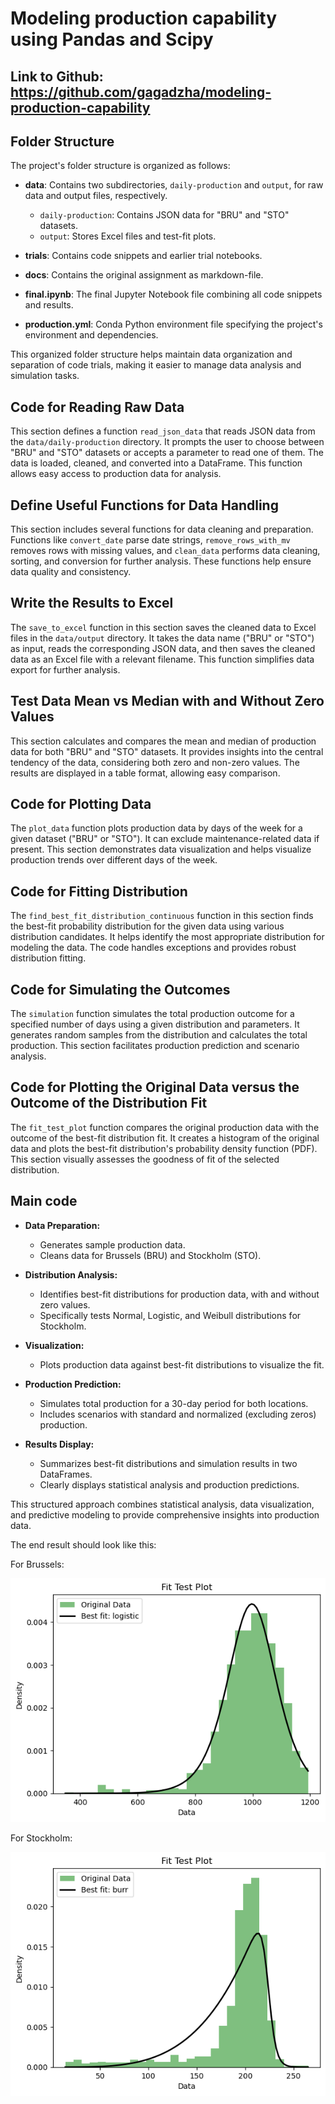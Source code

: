 # Modeling production capability using Pandas and Scipy

## Link to Github: https://github.com/gagadzha/modeling-production-capability

## Folder Structure

The project's folder structure is organized as follows:

- **data**: Contains two subdirectories, `daily-production` and `output`, for raw data and output files, respectively.
  - `daily-production`: Contains JSON data for "BRU" and "STO" datasets.
  - `output`: Stores Excel files and test-fit plots.

- **trials**: Contains code snippets and earlier trial notebooks.

- **docs**: Contains the original assignment as markdown-file.

- **final.ipynb**: The final Jupyter Notebook file combining all code snippets and results.

- **production.yml**: Conda Python environment file specifying the project's environment and dependencies.

This organized folder structure helps maintain data organization and separation of code trials, making it easier to manage data analysis and simulation tasks.

## Code for Reading Raw Data

This section defines a function `read_json_data` that reads JSON data from the `data/daily-production` directory. It prompts the user to choose between "BRU" and "STO" datasets or accepts a parameter to read one of them. The data is loaded, cleaned, and converted into a DataFrame. This function allows easy access to production data for analysis.

## Define Useful Functions for Data Handling

This section includes several functions for data cleaning and preparation. Functions like `convert_date` parse date strings, `remove_rows_with_mv` removes rows with missing values, and `clean_data` performs data cleaning, sorting, and conversion for further analysis. These functions help ensure data quality and consistency.

## Write the Results to Excel

The `save_to_excel` function in this section saves the cleaned data to Excel files in the `data/output` directory. It takes the data name ("BRU" or "STO") as input, reads the corresponding JSON data, and then saves the cleaned data as an Excel file with a relevant filename. This function simplifies data export for further analysis.

## Test Data Mean vs Median with and Without Zero Values

This section calculates and compares the mean and median of production data for both "BRU" and "STO" datasets. It provides insights into the central tendency of the data, considering both zero and non-zero values. The results are displayed in a table format, allowing easy comparison.

## Code for Plotting Data

The `plot_data` function plots production data by days of the week for a given dataset ("BRU" or "STO"). It can exclude maintenance-related data if present. This section demonstrates data visualization and helps visualize production trends over different days of the week.

## Code for Fitting Distribution

The `find_best_fit_distribution_continuous` function in this section finds the best-fit probability distribution for the given data using various distribution candidates. It helps identify the most appropriate distribution for modeling the data. The code handles exceptions and provides robust distribution fitting.

## Code for Simulating the Outcomes

The `simulation` function simulates the total production outcome for a specified number of days using a given distribution and parameters. It generates random samples from the distribution and calculates the total production. This section facilitates production prediction and scenario analysis.

## Code for Plotting the Original Data versus the Outcome of the Distribution Fit

The `fit_test_plot` function compares the original production data with the outcome of the best-fit distribution fit. It creates a histogram of the original data and plots the best-fit distribution's probability density function (PDF). This section visually assesses the goodness of fit of the selected distribution.

## Main code 

- **Data Preparation:**
  - Generates sample production data.
  - Cleans data for Brussels (BRU) and Stockholm (STO).

- **Distribution Analysis:**
  - Identifies best-fit distributions for production data, with and without zero values.
  - Specifically tests Normal, Logistic, and Weibull distributions for Stockholm.

- **Visualization:**
  - Plots production data against best-fit distributions to visualize the fit.

- **Production Prediction:**
  - Simulates total production for a 30-day period for both locations.
  - Includes scenarios with standard and normalized (excluding zeros) production.

- **Results Display:**
  - Summarizes best-fit distributions and simulation results in two DataFrames.
  - Clearly displays statistical analysis and production predictions. 

This structured approach combines statistical analysis, data visualization, and predictive modeling to provide comprehensive insights into production data.

The end result should look like this:

For Brussels: 

![Alt text](data/output/output_BRU.png)

For Stockholm:

![Alt text](data/output/output_STO.png)



